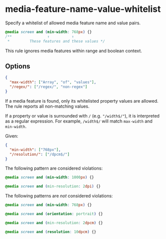 # media-feature-name-value-whitelist

Specify a whitelist of allowed media feature name and value pairs.

```css
@media screen and (min-width: 768px) {}
/**                ↑          ↑
 *         These features and these values */
```

This rule ignores media features within range and boolean context.

## Options

```json
{
  "max-width": ["Array", "of", "values"],
  "/regex/": ["/regex/", "non-regex"]
}
```

If a media feature is found, only its whitelisted property values are allowed. The rule reports all
non-matching values.

If a property or value is surrounded with `/` (e.g. `"/width$/"`), it is interpreted as a regular
expression. For example, `/width$/` will match `max-width` and `min-width`.

Given:

```json
{
  "min-width": ["768px"],
  "/resolution/": ["/dpcm$/"]
}
```

The following pattern are considered violations:

```css
@media screen and (min-width: 1000px) {}
```

```css
@media screen and (min-resolution: 2dpi) {}
```

The following patterns are *not* considered violations:

```css
@media screen and (min-width: 768px) {}
```

```css
@media screen and (orientation: portrait) {}
```

```css
@media screen and (min-resolution: 2dpcm) {}
```

```css
@media screen and (resolution: 10dpcm) {}
```
